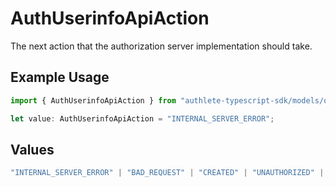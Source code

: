 # AuthUserinfoApiAction

The next action that the authorization server implementation should take.

## Example Usage

```typescript
import { AuthUserinfoApiAction } from "authlete-typescript-sdk/models/operations";

let value: AuthUserinfoApiAction = "INTERNAL_SERVER_ERROR";
```

## Values

```typescript
"INTERNAL_SERVER_ERROR" | "BAD_REQUEST" | "CREATED" | "UNAUTHORIZED" | "FORBIDDEN" | "JSON" | "JWT" | "OK"
```